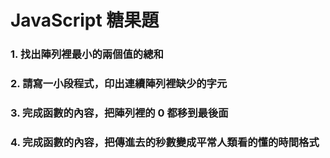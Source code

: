 # JavaScript 糖果題

### 1. 找出陣列裡最小的兩個值的總和

### 2. 請寫一小段程式，印出連續陣列裡缺少的字元

### 3. 完成函數的內容，把陣列裡的 0 都移到最後面

### 4. 完成函數的內容，把傳進去的秒數變成平常人類看的懂的時間格式